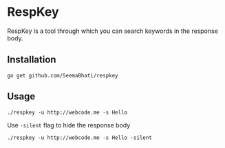 # RespKey
RespKey is a tool through which you can search keywords in the response body.

## Installation
```
go get github.com/SeemaBhati/respkey
```

## Usage
```
./respkey -u http://webcode.me -s Hello 
```
Use ``` -silent ``` flag to hide the response body
```
./respkey -u http://webcode.me -s Hello -silent
```
